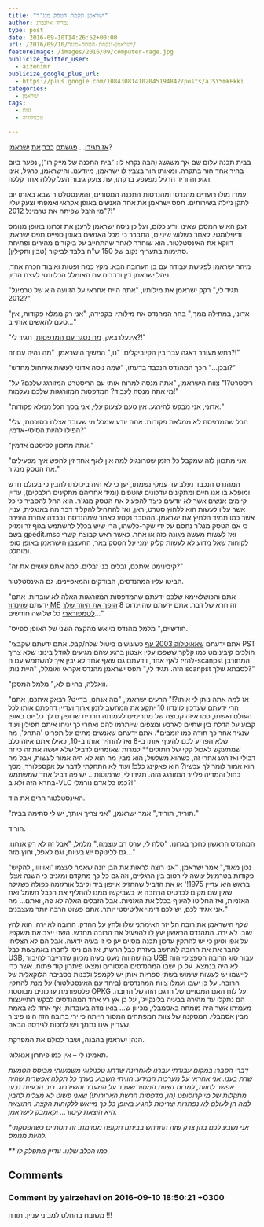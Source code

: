 ```yaml
---
title: "ישראמן ונקמת הטסק מנג'ר"
author: נמרוד איזנברג
type: post
date: 2016-09-10T14:26:52+00:00
url: /2016/09/10/ישראמן-ונקמת-הטסק-מנגר/
featureImage: /images/2016/09/computer-rage.jpg
publicize_twitter_user:
  - aizenimr
publicize_google_plus_url:
  - https://plus.google.com/108430814102045194842/posts/aJSY5mkFkki
categories:
  - ישראמן
tags:
  - זעם
  - טכנולוגיה

---
```

[אז תגידו][1]&#8230; [פגשתם][2] [כבר][3] [את][4] [ישראמן][5]?

<span lang="he-IL">בבית תכנה עלום שם אך משגשג (הבה נקרא לו: "בית התכנה של מייק רו")</span><span lang="en-US">, </span><span lang="he-IL">נפער ביום בהיר אחד חור בתקרה</span><span lang="en-US">. </span><span lang="he-IL">ומאותו חור בצבץ לו ישראמן</span><span lang="en-US">, </span><span lang="he-IL">מיודענו</span><span lang="en-US">. </span><span lang="he-IL">והישראמן</span><span lang="en-US">, </span><span lang="he-IL">כרגיל</span><span lang="en-US">, </span><span lang="he-IL">אינו רגוע והווריד הרגיל מפעפע ברקתו</span><span lang="en-US">, </span><span lang="he-IL">עת צועק גיבור העל קללה אחר קללה</span><span lang="en-US">.</span>

<span lang="he-IL">עמדו מולו</span> רועדים <span lang="he-IL">מהנדסי ומהנדסות התכנה המסורים, והאינסטלטור שבא באותו יום לתקן נזילה בשירותים</span><span lang="en-US">. </span><span lang="he-IL">תפס ישראמן את אחד האנשים באופן אקראי ואמפתי וצעק עליו </span><span lang="en-US">"</span><span lang="he-IL">מי הזבל שפיתח את טרמינל </span><span lang="en-US">2012?!"</span>

<span lang="he-IL">זעק האיש המסכן שאינו יודע כלום</span><span lang="en-US">, </span><span lang="he-IL">ועל כן ניסה ישראמן לרענן את זכרונו באופן מנומס ודיפלומטי</span><span lang="en-US">. </span><span lang="he-IL">לאחר כשלוש שיניים</span><span lang="en-US">, </span><span lang="he-IL">התברר כי מכל האנשים באופן ספייס תפס ישראמן דווקא את האינסטלטור</span><span lang="en-US">. </span><span lang="he-IL">הוא שוחרר לאחר שהתחייב על ביקורים מהירים ופתיחת סתימות בתעריף נקוב של </span><span lang="en-US">150 </span><span lang="he-IL">ש</span><span lang="en-US">"</span><span lang="he-IL">ח בלבד לביקור</span> <span lang="en-US">(</span><span lang="he-IL">טבין ותקילין)</span><span lang="en-US">.</span>

<span lang="he-IL">מיהר ישראמן לפגישת עבודה עם בן הערובה הבא</span><span lang="en-US">. </span><span lang="he-IL">מקץ כמה זפטות ואיבוד הכרה אחד</span><span lang="en-US">, </span><span lang="he-IL">ניהל ישראמן דין ודברים עם האומלל הרלוונטי לעצם הדיון</span><span lang="en-US">.</span>

<span lang="en-US">"</span><span lang="he-IL">תגיד לי</span><span lang="en-US">," </span><span lang="he-IL">רקק ישראמן את מילותיו</span><span lang="en-US">, "</span><span lang="he-IL">אתה היית אחראי על הזוועה היא של טרמינל </span><span lang="en-US">2012?"</span>

"אדוני, במחילה ממך," בחר המהנדס את מילותיו בקפידה, "אני רק ממלא פקודות, אין טעם להאשים אותי ב&#8230;"

"אינעלרבאק, [מה נסגר עם המדפסות][6], תגיד לי?!"

רחש מעורר דאגה עבר בין הקיוביקלים. "נו," המשיך הישראמן, "מה נהיה עם זה?!"

"ובכן&#8230;" חכך המהנדס הנכבד בדעתו, "שמה ניסה אדוני לעשות איתחול מחדש?"

"ריסטרט?!" צווח הישראמן, "אתה מנסה למרוח אותי עם הריסטרט המזורגג שלכם? על מי אתה מנסה לעבוד? המדפסות המזורגגות שלכם נעלמות!"

"אדוני, אני מבקש להירגע. אין טעם לצעוק עלי, אני בסך הכל ממלא פקודות."

"חבל שהמדפסת לא ממלאת פקודות. אתה יודע שמכל מי שעובד אצלנו בסוכנות, עלי הפילו להיות הסיסי-אדמין?"

"אתה מתכוון לסיסטם אדמין."

"אני מתכוון לזה שמקבל כל הזמן שטרונגול למה אין לאף אחד זין לחפש איך מפעילים את הטסק מנג'ר."

המהנדס הנכבד נעלב עד עמקי נשמתו, יען כי לא היה ביכולתו להבין כי בעולם חדש ומופלא בו אנו חיים ומתקינים עדכונים שוטפים (ומיד אחריהם מתקינים רולבקים), עדיין קיימים אנשים אשר לא יודעים כיצד להפעיל את הטסק מנג'ר. הוא החל להסביר כי כל אשר עליו לעשות הוא ללחוץ סטרט, ראן, ואז להתחיל להקליד דבר מה באנגלית, עניין אשר כמו תמיד הלחיץ את ישראמן. ההסבר נקטע לאחר שמהנדסת נכבדה אחרת העירה כי אם הטסק מנג'ר נחסם על ידי שקר-כלשהו, הרי שיש בכלל להשתמש בגוף זר ומזיק בשם gpedit.msc ואז לעשות מעשה מגונה כזה או אחר. כאשר ראש קבוצת קשרי לקוחות שאל מדוע לא לעשות קליק ימני על הטסק באר, התעצבן הישראמן באופן סופי ומוחלט.

"קיבינימט איתכם, זבלים בני זבלים. למה אתם עושים את זה?"

הביטו עליו המהנדסים, הבודקים והמאפיינים. גם האינסטלטור.

"אתם והכושלאימא שלכם ידעתם שהמדפסות המזורגגות האלה לא עובדות. אתם ידעתם [שוינדוז ME][7] זה חרא של דבר. אתם ידעתם שהוינדוס 8 [הופך את היוזר שלך לטמפורארי][8] כל שלושה חודשים&#8230;"

"חודשיים," מלמל מהנדס מיואש מהקצה השני של האופן ספייס.

"אתם ידעתם [שאאוטלוק 2003 עף][9] כשעושים ביטול שלח/קבל. אתם ידעתם שקבצי PST הולכים קיבינימט כמו קלקר ששפכו עליו אצטון ברגע שהם מגיעים לגודל בינוני שלא צריך להזיז לאף אחד, וידעתם גם שאף אחד לא יבין איך להשתמש עם ה-scanpst המחורבן הזה. תגיד לי," תפס ישראמן מהנדס אקראי ואומלל, "היית נותן scanpst לסבתא שלך?"

"וואללה, בחיים לא," מלמל המסכן.

"אז למה אתה נותן _לי_ אותו?!" הרעים ישראמן, "מה אנחנו, בדייט? רבאק איתכם, אתם הרי ידעתם שעדכון לוינדוז 10 יתקע את המחשב לזמן ארוך ועדיין דחפתם אותו לכל העולם ואשתו, כמו איזה קבוצה של מתרימים לעמותה חרדית שדופקים לך כל יום באופן קבוע על הדלת בין שתיים לארבע ומצפים שייתרמו להם ואחרי כך יניחו איתם תפילין ועוד שנגיד אחר כך תודה כמו זומבים\*. אתם ידעתם שאנשים מתים על תפריט 'התחל', מה שלא הפריע לכם להעיף אותו ב-8 ואז להחזיר אותו ב-10, כאילו אתם איזה כלב שמתעקש לאכול קקי של חתולים\** למרות שאומרים לדביל שלא יעשה את זה כי זה דבילי ואז רגע אחרי זה, כשהוא משלשל, הוא מבין מה הוא לא היה אמור לעשות, אבל מה הוא אמור לומר לך עכשיו? הוא פאקינג כלב! ועוד לא התחלתי לדבר על אקספלורר, מסך כחול והמדיה פלייר המזורגג הזה. תגידו לי, שרמוטות&#8230; יש פה דביל אחד שמשתמש בחרא הזה ולא ב-VLC כמו כל אדם נורמלי?!"

האינסטלטור הרים את היד.

"תוריד, תוריד," אמר ישראמן, "אני צריך אותך, יש לי סתימה בבית."

הוריד.

המהנדס הראשון כחכך בגרונו. "סלח לי, ערס רב עוצמה," מלמל, "אבל זה לא רק אנחנו. גם ללינוקס יש בעיות, וגם לאפל, וחוץ מזה&#8230;"

"נכון מאוד," אמר ישראמן, "אני רוצה לראות את הבן זונה שאמר לעצמו 'ואוווווו, להקיש פקודות בטרמינל עושה לי רטוב בין הרגליים, וזה גם כל כך מתקדם ומגניב כי השנה אצלי בראש היא עדיין 1975!' או את הדביל שהחזיק אייפון ביד וקיבל אורגזמה כפולה כשגילה שאין שם מקום לכרטיס הרחבה או כשביקשו ממנו להחליף את הכבל חשמל ואת האזניות, ואז החליטו להעיף בכלל את האזניות. אבל הזבלים האלה לא פה, ואתם&#8230; מה אני אגיד לכם, יש לכם דימוי אליטיסטי יותר. אתם פשוט הרבה יותר מעצבנים."

שלף הישראמן את רובה הלייזר האימתני שלו ולחץ על ההדק. הרובה לא ירה. הוא לחץ שוב. לא ירה. המהנדס הראשון יעץ לו להפעיל את הרובה מחדש. השני ייצב את משקפיו על אפו וטען כי יש להתקין עדכון תכנה מסוים יען כי זו בעיה ידועה. אבל הם לא הצליחו לחבר את את הרובה למחשב בעזרת כבל הרשת, אז הם ניסו לחברו באמצעות כבל USB, מה שהיווה מעט בעיה מכיוון שדרייבר לחיבור USB עבור סוג הרובה הספציפי הזה לא היה בנמצא. על כן ישבו המהנדסים המסורים ומצאו פיתרון קוד פתוח, אשר כדי ליישמו יש לעשות שימוש בשתי ספריות אותן יש לקמפל ולבנות בסביבה הלוקאלית של הרובה. על כן ישבו ועמלו צוות המהנדסים (ביחד עם האינסטלטור) על מנת להתקין פלטפורמת עדכונים מבוססת OPKG על לוח האם המסויים של הדגם הזה של הרובה. הם נתקלו עד מהירה בבעיה בלינקייג', על כן אץ רץ אחד המהנדסים לבקש התייעצות מעמיתו אשר היה מומחה באסמבלי, מכיוון ש&#8230; בואו נודה בעובדות, אף אחד לא באמת מבין אסמבלי. המסקנה של צוות המפתחים המסור הייתה כי ירי ברובה הזה הינו פיצ'ר שעדיין אינו נתמך ויש לחכות לגירסה הבאה.

הנהן ישראמן בהבנה, ושבר לכולם את המפרקת.

תאמינו לי &#8211; אין כמו פיתרון אנאלוגי.

_דברי הסבר: במקום עבודתי עברנו לאחרונה שדרוג טכנולוגי משמעותי מבוסס הטמעת שרת בענן. אני אחראי על מערכות המידע. חוויתי השבוע בערך כל תקלה אפשרית שהיה אפשר לחוות, למרות הצוות המסור שעבד על המעבר והשידרוג. רוב הבעיות נבעו מתקלות של מייקרוסופט (הו, מדפסות הרשת הארורות!) שאני פשוט לא מצליח להבין למה הן לעולם לא נפתרות וצריכות להגיע באופן כל כך מייאש ללקוחות הקצה. התוצאה היא הוצאת קיטור&#8230; וקאמבק לישראמן._

_*אני נשבע לכם בהן צדק שזה התרחש בביתנו תקופה מסוימת. זה הסתיים כשהפסקתי להיות מנומס._

_** כמו הכלב שלנו. עדיין מתפלק לו._

 [1]: /2016/01/06/%d7%99%d7%a9%d7%a8%d7%90%d7%9e%d7%9f/
 [2]: /2016/01/11/%d7%99%d7%a9%d7%a8%d7%90%d7%9e%d7%9f-%d7%95%d7%94%d7%9e%d7%99%d7%9d-%d7%94%d7%9b%d7%91%d7%93%d7%99%d7%9d/
 [3]: /2016/01/12/%d7%99%d7%a9%d7%a8%d7%90-%d7%a9%d7%a0%d7%95%d7%a8/
 [4]: /2016/02/19/%d7%99%d7%a9%d7%a8%d7%90%d7%9e%d7%9f-%d7%95%d7%94%d7%94%d7%a9%d7%92%d7%97%d7%94-%d7%94%d7%a2%d7%9c%d7%99%d7%95%d7%a0%d7%94/
 [5]: /2016/04/13/%d7%99%d7%a9%d7%a8%d7%90-%d7%9b%d7%a0%d7%a1/
 [6]: https://community.spiceworks.com/topic/581051-problems-with-printers-on-terminal-server-2012r2
 [7]: https://en.wikipedia.org/wiki/Windows_ME
 [8]: http://www.eightforums.com/tutorials/38817-youve-been-signed-temporary-profile-fix.html
 [9]: https://support.microsoft.com/en-us/kb/2764344

## Comments

### Comment by yairzehavi on 2016-09-10 18:50:21 +0300
משובח בהחלט למביני עניין. תודה !!!